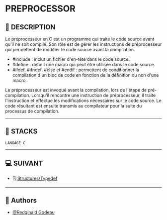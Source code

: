 # PREPROCESSOR


## 📑 DESCRIPTION

Le préprocesseur en C est un programme qui traite le code source avant qu'il ne soit compilé. Son rôle est de gérer les instructions de préprocesseur qui permettent de modifier le code source avant la compilation.

- #include : inclut un fichier d'en-tête dans le code source.
- #define : définit une macro qui peut être utilisée dans le code source.
- #ifdef, #ifndef, #else et #endif : permettent de conditionner la compilation d'un bloc de code en fonction de la définition ou non d'une macro.

Le préprocesseur est invoqué avant la compilation, lors de l'étape de pré-compilation. Lorsqu'il rencontre une instruction de préprocesseur, il traite l'instruction et effectue les modifications nécessaires sur le code source. Le code résultant est ensuite transmis au compilateur pour la suite du processus de compilation.

----------------------
## 🔧 STACKS

    LANGAGE C

----------------------
## 💻 SUIVANT

  - 🗒 [Structures/Typedef](https://github.com/RedginaldGodeau/holbertonschool-low_level_programming/tree/main/structures_typedef)
----------------------
## 👦 Authors

- [@Redginald Godeau](https://github.com/RedginaldGodeau)
